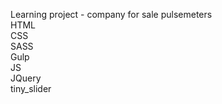 Learning project - company for sale pulsemeters<br>
HTML<br>
CSS<br>
SASS<br>
Gulp<br>
JS<br>
JQuery<br>
tiny_slider<br>
